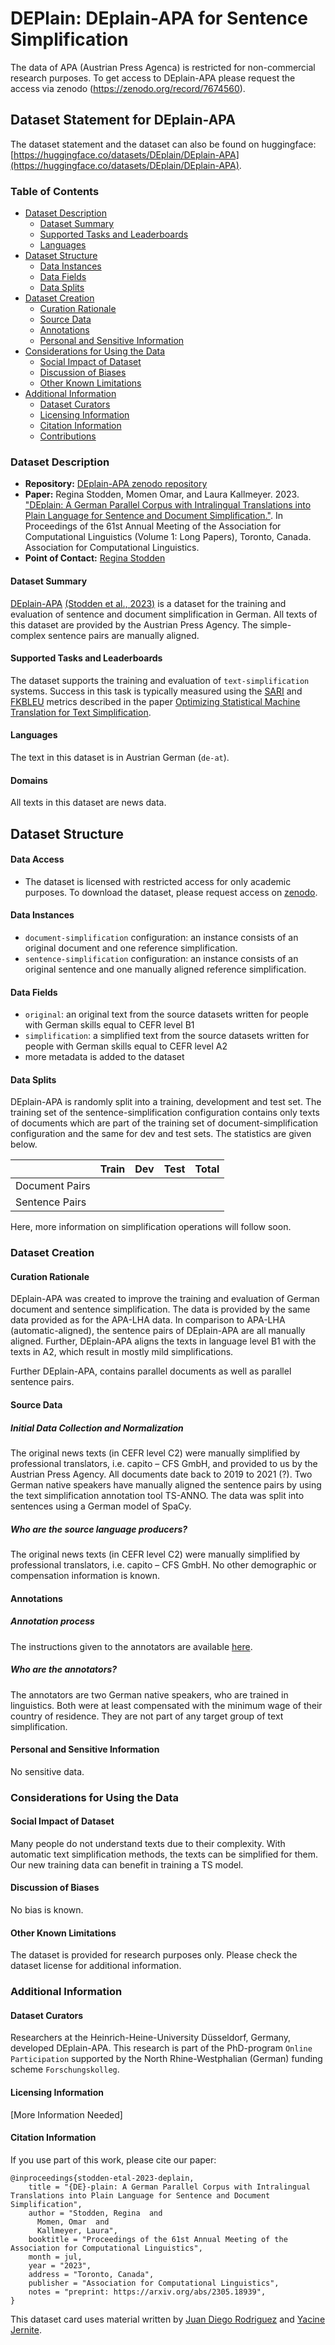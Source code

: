 # DEPlain: DEplain-APA for Sentence Simplification
The data of APA (Austrian Press Agenca) is restricted for non-commercial research purposes. To get access to DEplain-APA please request the access via zenodo (https://zenodo.org/record/7674560).

## Dataset Statement for DEplain-APA
The dataset statement and the dataset can also be found on huggingface: [https://huggingface.co/datasets/DEplain/DEplain-APA](https://huggingface.co/datasets/DEplain/DEplain-APA).

### Table of Contents
- [Dataset Description](#dataset-description)
  - [Dataset Summary](#dataset-summary)
  - [Supported Tasks and Leaderboards](#supported-tasks-and-leaderboards)
  - [Languages](#languages)
- [Dataset Structure](#dataset-structure)
  - [Data Instances](#data-instances)
  - [Data Fields](#data-fields)
  - [Data Splits](#data-splits)
- [Dataset Creation](#dataset-creation)
  - [Curation Rationale](#curation-rationale)
  - [Source Data](#source-data)
  - [Annotations](#annotations)
  - [Personal and Sensitive Information](#personal-and-sensitive-information)
- [Considerations for Using the Data](#considerations-for-using-the-data)
  - [Social Impact of Dataset](#social-impact-of-dataset)
  - [Discussion of Biases](#discussion-of-biases)
  - [Other Known Limitations](#other-known-limitations)
- [Additional Information](#additional-information)
  - [Dataset Curators](#dataset-curators)
  - [Licensing Information](#licensing-information)
  - [Citation Information](#citation-information)
  - [Contributions](#contributions)

### Dataset Description

- **Repository:** [DEplain-APA zenodo repository](https://zenodo.org/record/7674560)
- **Paper:** Regina Stodden, Momen Omar, and Laura Kallmeyer. 2023. ["DEplain: A German Parallel Corpus with Intralingual Translations into Plain Language for Sentence and Document Simplification."](https://arxiv.org/abs/2305.18939). In Proceedings of the 61st Annual Meeting of the Association for Computational Linguistics (Volume 1: Long Papers), Toronto, Canada. Association for Computational Linguistics.
- **Point of Contact:** [Regina Stodden](regina.stodden@hhu.de)

#### Dataset Summary

[DEplain-APA](https://zenodo.com) [(Stodden et al., 2023)]() is a dataset for the training and evaluation of sentence and document simplification in German. All texts of this dataset are provided by the Austrian Press Agency. The simple-complex sentence pairs are manually aligned.

#### Supported Tasks and Leaderboards

The dataset supports the training and evaluation of `text-simplification` systems. Success in this task is typically measured using the [SARI](https://huggingface.co/metrics/sari) and [FKBLEU](https://huggingface.co/metrics/fkbleu) metrics described in the paper [Optimizing Statistical Machine Translation for Text Simplification](https://www.aclweb.org/anthology/Q16-1029.pdf).

#### Languages

The text in this dataset is in Austrian German (`de-at`).

#### Domains
All texts in this dataset are news data.

## Dataset Structure

#### Data Access

- The dataset is licensed with restricted access for only academic purposes. To download the dataset, please request access on [zenodo]().

#### Data Instances
- `document-simplification` configuration: an instance consists of an original document and one reference simplification.
- `sentence-simplification` configuration: an instance consists of an original sentence and one manually aligned reference simplification.


#### Data Fields

- `original`: an original text from the source datasets written for people with German skills equal to CEFR level B1
- `simplification`: a simplified text from the source datasets written for people with German skills equal to CEFR level A2
- more metadata is added to the dataset

  
#### Data Splits

DEplain-APA is randomly split into a training, development and test set. The training set of the sentence-simplification configuration contains only texts of documents which are part of the training set of document-simplification configuration and the same for dev and test sets.
The statistics are given below.


|                            | Train  | Dev    | Test | Total |
| -----                      | ------ | ------ | ---- | ----- |
| Document Pairs            |    |   |   |
| Sentence Pairs  |   |  |  |


Here, more information on simplification operations will follow soon.

### Dataset Creation

#### Curation Rationale

DEplain-APA was created to improve the training and evaluation of German document and sentence simplification. The data is provided by the same data provided as for the APA-LHA data. In comparison to APA-LHA (automatic-aligned), the sentence pairs of DEplain-APA are all manually aligned. Further, DEplain-APA aligns the texts in language level B1 with the texts in A2, which result in mostly mild simplifications.

Further DEplain-APA, contains parallel documents as well as parallel sentence pairs.

#### Source Data

##### Initial Data Collection and Normalization

The original news texts (in CEFR level C2) were manually simplified by professional translators, i.e. capito – CFS GmbH, and provided to us by the Austrian Press Agency.
All documents date back to 2019 to 2021 (?). 
Two German native speakers have manually aligned the sentence pairs by using the text simplification annotation tool TS-ANNO. The data was split into sentences using a German model of SpaCy.

##### Who are the source language producers?
The original news texts (in CEFR level C2) were manually simplified by professional translators, i.e. capito – CFS GmbH. No other demographic or compensation information is known.

#### Annotations

##### Annotation process

The instructions given to the annotators are available [here](https://github.com/rstodden/TS_annotation_tool/tree/master/annotation_schema).

##### Who are the annotators?

The annotators are two German native speakers, who are trained in linguistics. Both were at least compensated with the minimum wage of their country of residence.
They are not part of any target group of text simplification.

#### Personal and Sensitive Information

No sensitive data.

### Considerations for Using the Data

#### Social Impact of Dataset

Many people do not understand texts due to their complexity. With automatic text simplification methods, the texts can be simplified for them. Our new training data can benefit in training a TS model.

#### Discussion of Biases

No bias is known.

#### Other Known Limitations

The dataset is provided for research purposes only. Please check the dataset license for additional information.

### Additional Information

#### Dataset Curators

Researchers at the Heinrich-Heine-University Düsseldorf, Germany, developed DEplain-APA. This research is part of the PhD-program `Online Participation` supported by the North Rhine-Westphalian (German) funding scheme `Forschungskolleg`.

#### Licensing Information

[More Information Needed]

#### Citation Information

If you use part of this work, please cite our paper:


```
@inproceedings{stodden-etal-2023-deplain,
    title = "{DE}-plain: A German Parallel Corpus with Intralingual Translations into Plain Language for Sentence and Document Simplification",
    author = "Stodden, Regina  and
      Momen, Omar  and
      Kallmeyer, Laura",
    booktitle = "Proceedings of the 61st Annual Meeting of the Association for Computational Linguistics",
    month = jul,
    year = "2023",
    address = "Toronto, Canada",
    publisher = "Association for Computational Linguistics",
    notes = "preprint: https://arxiv.org/abs/2305.18939",
}
```
This dataset card uses material written by [Juan Diego Rodriguez](https://github.com/juand-r) and [Yacine Jernite](https://github.com/yjernite).

